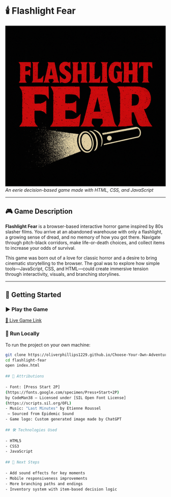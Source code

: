 # 🕯️ Flashlight Fear

![Flashlight Fear Screenshot](src/assets/images/flashlight-fear-game-logo.png)  
*An eerie decision-based game made with HTML, CSS, and JavaScript*

---

## 🎮 Game Description

**Flashlight Fear** is a browser-based interactive horror game inspired by 80s slasher films. You arrive at an abandoned warehouse with only a flashlight, a growing sense of dread, and no memory of how you got there. Navigate through pitch-black corridors, make life-or-death choices, and collect items to increase your odds of survival.

This game was born out of a love for classic horror and a desire to bring cinematic storytelling to the browser. The goal was to explore how simple tools—JavaScript, CSS, and HTML—could create immersive tension through interactivity, visuals, and branching storylines.

---

## 🚀 Getting Started

### ▶️ Play the Game  
[🔗 Live Game Link](https://oliverphillips1229.github.io/Choose-Your-Own-Adventure/)

### 🔧 Run Locally  
To run the project on your own machine:

```bash
git clone https://oliverphillips1229.github.io/Choose-Your-Own-Adventure/
cd flashlight-fear
open index.html

## 📝 Attributions

- Font: [Press Start 2P]
(https://fonts.google.com/specimen/Press+Start+2P) 
by CodeMan38 – Licensed under [SIL Open Font License]
(https://scripts.sil.org/OFL)
- Music: "Last Minutes" by Etienne Roussel
 – Sourced from Epidemic Sound
- Game logo: Custom generated image made by ChatGPT

## 🛠 Technologies Used

- HTML5  
- CSS3  
- JavaScript

## 🔮 Next Steps

- Add sound effects for key moments  
- Mobile responsiveness improvements  
- More branching paths and endings  
- Inventory system with item-based decision logic
